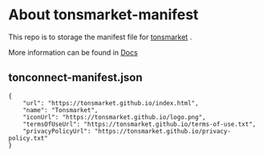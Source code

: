 # About tonsmarket-manifest

This repo is to storage the manifest file for [tonsmarket](https://t.me/tonsmarket_bot) . 

More information can be found in [Docs](https://docs.tons.ink/)

## tonconnect-manifest.json

```
{
    "url": "https://tonsmarket.github.io/index.html",
    "name": "Tonsmarket",
    "iconUrl": "https://tonsmarket.github.io/logo.png",
    "termsOfUseUrl": "https://tonsmarket.github.io/terms-of-use.txt",
    "privacyPolicyUrl": "https://tonsmarket.github.io/privacy-policy.txt"
}
```
